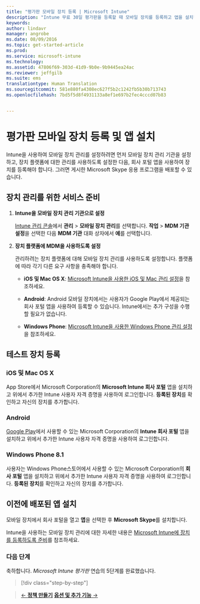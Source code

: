 ```yaml
---
title: "평가판 모바일 장치 등록 | Microsoft Intune"
description: "Intune 무료 30일 평가판을 등록할 때 모바일 장치를 등록하고 앱을 설치하는 방법"
keywords: 
author: lindavr
manager: angrobe
ms.date: 08/09/2016
ms.topic: get-started-article
ms.prod: 
ms.service: microsoft-intune
ms.technology: 
ms.assetid: 47806f69-303d-41d9-9b0e-9b9445ea24ac
ms.reviewer: jeffgilb
ms.suite: ems
translationtype: Human Translation
ms.sourcegitcommit: 581e880fa4308ec627f5b2c1242fb5b30b713743
ms.openlocfilehash: 7bd5f5d8f4931133a8ef1e697b2fec4cccd07b83


---
```


# 평가판 모바일 장치 등록 및 앱 설치
Intune을 사용하여 모바일 장치 관리를 설정하려면 먼저 모바일 장치 관리 기관을 설정하고, 장치 플랫폼에 대한 관리를 사용하도록 설정한 다음, 회사 포털 앱을 사용하여 장치를 등록해야 합니다. 그러면 게시한 Microsoft Skype 응용 프로그램을 배포할 수 있습니다.

## 장치 관리를 위한 서비스 준비

1.  **Intune을 모바일 장치 관리 기관으로 설정**

    [Intune 관리 콘솔](https://manage.microsoft.com/)에서 **관리** &gt; **모바일 장치 관리**를 선택합니다. **작업** > **MDM 기관 설정**을 선택한 다음 **MDM 기관** 대화 상자에서 **예**를 선택합니다.

2.  **장치 플랫폼에 MDM을 사용하도록 설정**

    관리하려는 장치 플랫폼에 대해 모바일 장치 관리를 사용하도록 설정합니다. 플랫폼에 따라 각기 다른 요구 사항을 충족해야 합니다.

    -   **iOS 및 Mac OS X**: [Microsoft Intune을 사용한 iOS 및 Mac 관리 설정](/Intune/Deploy-Use/set-up-ios-and-mac-management-with-microsoft-intune)을 참조하세요.

    -   **Android**: Android 모바일 장치에서는 사용자가 Google Play에서 제공되는 회사 포털 앱을 사용하여 등록할 수 있습니다. Intune에서는 추가 구성을 수행할 필요가 없습니다.

    -   **Windows Phone**: [Microsoft Intune을 사용한 Windows Phone 관리 설정](/Intune/Deploy-Use/set-up-windows-phone-management-with-microsoft-intune)을 참조하세요.

## 테스트 장치 등록

### iOS 및 Mac OS X
App Store에서 Microsoft Corporation의 **Microsoft Intune 회사 포털** 앱을 설치하고 위에서 추가한 Intune 사용자 자격 증명을 사용하여 로그인합니다. **등록된 장치**를 확인하고 자신의 장치를 추가합니다.

### Android
[Google Play](http://go.microsoft.com/fwlink/p/?LinkId=386612)에서 사용할 수 있는 Microsoft Corporation의 **Intune 회사 포털** 앱을 설치하고 위에서 추가한 Intune 사용자 자격 증명을 사용하여 로그인합니다.

### Windows Phone 8.1
사용자는 Windows Phone스토어에서 사용할 수 있는 Microsoft Corporation의 **회사 포털** 앱을 설치하고 위에서 추가한 Intune 사용자 자격 증명을 사용하여 로그인합니다.  **등록된 장치**를 확인하고 자신의 장치를 추가합니다.

## 이전에 배포된 앱 설치
모바일 장치에서 회사 포털을 열고 **앱**을 선택한 후 **Microsoft Skype**를 설치합니다.

Intune을 사용하는 모바일 장치 관리에 대한 자세한 내용은 [Microsoft Intune에 장치를 등록하도록 준비](/Intune/deploy-use/prerequisites-for-enrollment)를 참조하세요.

### 다음 단계
축하합니다. *Microsoft Intune 평가판* 연습의 5단계를 완료했습니다.

>[!div class="step-by-step"]

>[&larr; **정책 만들기**](.\get-started-with-a-30-day-trial-of-microsoft-intune-step-4.md)     [**옵션 및 추가 기능** &rarr;](.\get-started-with-a-30-day-trial-of-microsoft-intune-step-6.md)  



<!--HONumber=Oct16_HO2-->


